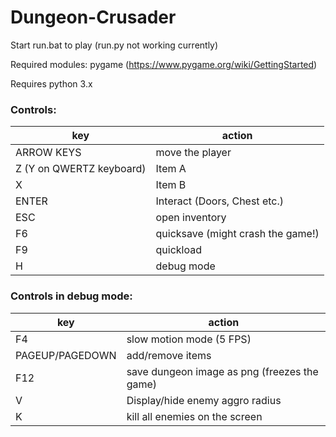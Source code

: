 # Dungeon-Crusader
Start run.bat to play (run.py not working currently)

Required modules: pygame (https://www.pygame.org/wiki/GettingStarted)

Requires python 3.x

### Controls:
| key | action|
|-----|-------|
| ARROW KEYS| move the player|
| Z (Y on QWERTZ keyboard)| Item A |
| X | Item B |
| ENTER | Interact (Doors, Chest etc.) |
| ESC | open inventory |
| F6 | quicksave (might crash the game!)|
| F9| quickload |
| H | debug mode |
### Controls in debug mode:
| key | action|
|-----|-------|
|F4 | slow motion mode (5 FPS)|
|PAGEUP/PAGEDOWN | add/remove items|
|F12 | save dungeon image as png (freezes the game) |
| V | Display/hide enemy aggro radius|
| K | kill all enemies on the screen |
